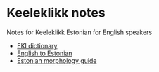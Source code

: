 # Keeleklikk notes

Notes for Keeleklikk Estonian for English speakers

- [EKI dictionary](http://www.eki.ee/dict/qs/)
- [English to Estonian](http://www.eki.ee/dict/ies/)
- [Estonian morphology guide](http://lpcs.math.msu.su/~pentus/etmorf.htm)
